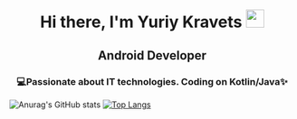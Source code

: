 <h1 align="center">Hi there, I'm Yuriy Kravets
<img src="https://github.com/blackcater/blackcater/raw/main/images/Hi.gif" height="32"/></h1>
<h2 align = "center"> Android Developer</h2>
<h3 align="center"> 💻Passionate about IT technologies. Coding on Kotlin/Java✨</h3>

![Anurag's GitHub stats](https://github-readme-stats.vercel.app/api?username=yuriycode&show_icons=true&theme=radical)
[![Top Langs](https://github-readme-stats.vercel.app/api/top-langs/?username=yuriycode)](https://github.com/yuriycode/github-readme-stats)
